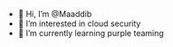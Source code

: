 - 👋 Hi, I’m @Maaddib
- 👀 I’m interested in cloud security 
- 🌱 I’m currently learning purple teaming


<!---
Maaddib/Maaddib is a ✨ special ✨ repository because its `README.md` (this file) appears on your GitHub profile.
You can click the Preview link to take a look at your changes.
--->
